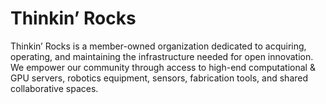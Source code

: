 # Thinkin’ Rocks

Thinkin’ Rocks is a member-owned organization dedicated to acquiring, operating, and maintaining the infrastructure needed for open innovation. We empower our community through access to high-end computational & GPU servers, robotics equipment, sensors, fabrication tools, and shared collaborative spaces.

